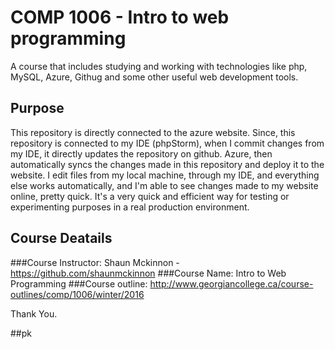 # COMP 1006 - Intro to web programming
A course that includes studying and working with technologies like php, MySQL, Azure, Githug and some other useful web development tools. 
## Purpose
This repository is directly connected to the azure website. Since, this repository is connected to my IDE (phpStorm), when I commit changes from my IDE, it directly updates the repository on github. Azure, then automatically syncs the changes made in this repository and deploy it to the website. I edit files from my local machine, through my IDE, and everything else works automatically, and I'm able to see changes made to my website online, pretty quick. It's a very quick and efficient way for testing or experimenting purposes in a real production environment.

## Course Deatails
###Course Instructor: Shaun Mckinnon - https://github.com/shaunmckinnon
###Course Name: Intro to Web Programming
###Course outline: http://www.georgiancollege.ca/course-outlines/comp/1006/winter/2016

Thank You.

##pk
